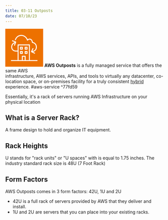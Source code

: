 ```yaml
---
title: 03-11 Outposts
date: 07/10/23
---
```


![35](../../images/icons/Outposts_Icon.png) **AWS Outposts** is a fully managed service that offers the same AWS  
infrastructure, AWS services, APIs, and tools to virtually any datacenter, co-location space, or on-premises facility for a truly consistent [hybrid](../1%20Cloud%20Concepts/01-08%20Cloud%20Computing%20Deployment%20Models.md#hybrid-cloud) experience. #aws-service  ^77fd59

Essentially, it's a rack of servers running AWS Infrastructure on your physical location

## What is a Server Rack?

A frame design to hold and organize IT equipment.

## Rack Heights

U stands for "rack units" or "U spaces" with is equal to 1.75 inches. The industry standard rack size is 48U (7 Foot Rack)

## Form Factors

AWS Outposts comes in 3 form factors: 42U, 1U and 2U

* 42U is a full rack of servers provided by AWS that they deliver and install.
* 1U and 2U are servers that you can place into your existing racks.
